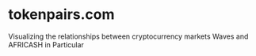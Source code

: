 # tokenpairs.com
Visualizing the relationships between cryptocurrency markets
Waves and AFRICASH in Particular
